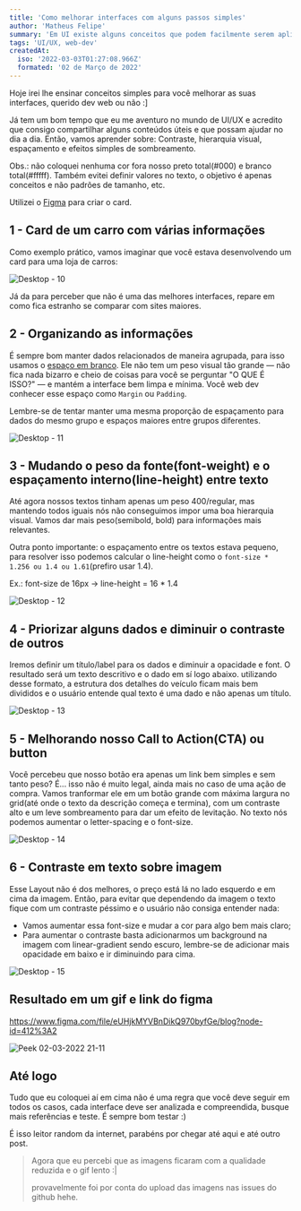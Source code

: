 ```yaml
---
title: 'Como melhorar interfaces com alguns passos simples'
author: 'Matheus Felipe'
summary: 'Em UI existe alguns conceitos que podem facilmente serem aplicados em diversas interfaces, nesse post eu lhe ensino um pouco sobre eles.'
tags: 'UI/UX, web-dev'
createdAt:
  iso: '2022-03-03T01:27:08.966Z'
  formated: '02 de Março de 2022'
---
```


Hoje irei lhe ensinar conceitos simples para você melhorar as suas interfaces, querido dev web ou não :]

Já tem um bom tempo que eu me aventuro no mundo de UI/UX e acredito que consigo compartilhar alguns conteúdos úteis e que possam ajudar no dia a dia. Então, vamos aprender sobre: Contraste, hierarquia visual, espaçamento e efeitos simples de sombreamento.

Obs.: não coloquei nenhuma cor fora nosso preto total(#000) e branco total(#fffff). Também evitei definir valores no texto, o objetivo é apenas conceitos e não padrões de tamanho, etc.

Utilizei o [Figma](http://figma.com/) para criar o card.

## 1 - Card de um carro com várias informações

Como exemplo prático, vamos imaginar que você estava desenvolvendo um card para uma loja de carros:

![Desktop - 10](https://user-images.githubusercontent.com/34286800/156477228-a27abf36-0482-4ebd-a9d6-fd88d2be592f.png)

Já da para perceber que não é uma das melhores interfaces, repare em como fica estranho se comparar com sites maiores.

## 2 - Organizando as informações

É sempre bom manter dados relacionados de maneira agrupada, para isso usamos o [espaço em branco](https://uxplanet.org/white-space-in-ui-design-8647d4f685a7). Ele não tem um peso visual tão grande — não fica nada bizarro e cheio de coisas para você se perguntar "O QUE É ISSO?" — e mantém a interface bem limpa e mínima. Você web dev conhecer esse espaço como `Margin` ou `Padding`.

Lembre-se de tentar manter uma mesma proporção de espaçamento para dados do mesmo grupo e espaços maiores entre grupos diferentes.

![Desktop - 11](https://user-images.githubusercontent.com/34286800/156477248-37cf1516-721a-4338-8b48-fa5c9dd7a295.png)

## 3 - Mudando o peso da fonte(font-weight) e o espaçamento interno(line-height) entre texto

Até agora nossos textos tinham apenas um peso 400/regular, mas mantendo todos iguais nós não conseguimos impor uma boa hierarquia visual. Vamos dar mais peso(semibold, bold) para informações mais relevantes.

Outra ponto importante: o espaçamento entre os textos estava pequeno, para resolver isso podemos calcular o line-height como o `font-size * 1.256 ou 1.4 ou 1.61`(prefiro usar 1.4).

Ex.: font-size de 16px -> line-height = 16 \* 1.4

![Desktop - 12](https://user-images.githubusercontent.com/34286800/156477252-37d2af33-525a-4d2f-83a5-44dc67fee220.png)

## 4 - Priorizar alguns dados e diminuir o contraste de outros

Iremos definir um título/label para os dados e diminuir a opacidade e font. O resultado será um texto descritivo e o dado em sí logo abaixo. utilizando desse formato, a estrutura dos detalhes do veículo ficam mais bem divididos e o usuário entende qual texto é uma dado e não apenas um título.

![Desktop - 13](https://user-images.githubusercontent.com/34286800/156477254-8e5dedd1-a2d6-485e-8b3d-b85600e0900b.png)

## 5 - Melhorando nosso Call to Action(CTA) ou button

Você percebeu que nosso botão era apenas um link bem simples e sem tanto peso? É... isso não é muito legal, ainda mais no caso de uma ação de compra. Vamos tranformar ele em um botão grande com máxima largura no grid(até onde o texto da descrição começa e termina), com um contraste alto e um leve sombreamento para dar um efeito de levitação. No texto nós podemos aumentar o letter-spacing e o font-size.

![Desktop - 14](https://user-images.githubusercontent.com/34286800/156477255-b0e85b96-db1b-4070-82d5-fd39fb6741c4.png)

## 6 - Contraste em texto sobre imagem

Esse Layout não é dos melhores, o preço está lá no lado esquerdo e em cima da imagem. Então, para evitar que dependendo da imagem o texto fique com um contraste péssimo e o usuário não consiga entender nada:

- Vamos aumentar essa font-size e mudar a cor para algo bem mais claro;
- Para aumentar o contraste basta adicionarmos um background na imagem com linear-gradient sendo escuro, lembre-se de adicionar mais opacidade em baixo e ir diminuindo para cima.

![Desktop - 15](https://user-images.githubusercontent.com/34286800/156477256-85a7fdb4-052f-4e42-870b-1ccaf88e8b0b.png)

## Resultado em um gif e link do figma

https://www.figma.com/file/eUHjkMYVBnDikQ970byfGe/blog?node-id=412%3A2

![Peek 02-03-2022 21-11](https://user-images.githubusercontent.com/34286800/156477067-f0765cae-d5c3-41ed-8a34-0ea0265a773d.gif)

## Até logo

Tudo que eu coloquei aí em cima não é uma regra que você deve seguir em todos os casos, cada interface deve ser analizada e compreendida, busque mais referências e teste. É sempre bom testar :)

É isso leitor random da internet, parabéns por chegar até aqui e até outro post.

> Agora que eu percebi que as imagens ficaram com a qualidade reduzida e o gif lento :|
>
> provavelmente foi por conta do upload das imagens nas issues do github hehe.
